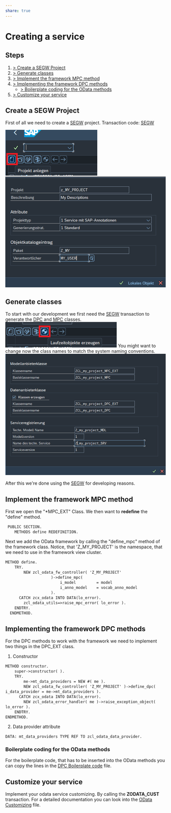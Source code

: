 ```yaml
---
share: true
---
```

# Creating a service

## Steps

1. [ > Create a SEGW Project](.md#create-a-segw-project)
2. [ > Generate classes](.md#generate-classes)
3. [ > Implement the framework MPC method](.md#implement-the-framework-mpc-method)
4. [ > Implementing the framework DPC methods](.md#implementing-the-framework-dpc-methods)
	-  [ > Boilerplate coding for the OData methods](.md#boilerplate-coding-for-the-odata-methods)
5. [ > Customize your service](.md#customize-your-service)


## Create a SEGW Project

First of all we need to create a  [SEGW](Definitions/SEGW.md#) project. 
Transaction code:  [SEGW](Definitions/SEGW.md#)

![segw_create_project.png](attachments/segw_create_project.png#)
![](attachments/segw_name_project.png)

## Generate classes 

To start with our development we first need the [SEGW](Definitions/SEGW.md#) transaction to generate the [DPC](Definitions/DPC.md#) and [MPC](Definitions/MPC.md#) classes. 
![generate_classes](attachments/segw_generate_classes.png)
You might want to change now the class names to match the system naming conventions.
![](attachments/segw_model_service_def.png)

After this we're done using the  [SEGW](Definitions/SEGW.md#) for developing reasons. 

## Implement the framework MPC method

First we open the "*MPC_EXT" Class. We then want to **redefine** the "define" method.
```abap
 PUBLIC SECTION.
    METHODS define REDEFINITION.
```

Next we add the OData framework by calling the "define_mpc" method of the framework class. Notice, that 'Z_MY_PROJECT' is the namespace, that we need to use in the framework view cluster.
```abap
METHOD define.
    TRY.
        NEW zcl_odata_fw_controller( 'Z_MY_PROJECT'
                    )->define_mpc(
                        i_model         = model
                        i_anno_model    = vocab_anno_model
                    ).
      CATCH zcx_odata INTO DATA(lo_error).
        zcl_odata_utils=>raise_mpc_error( lo_error ).
    ENDTRY.
  ENDMETHOD.
```

## Implementing the framework DPC methods

For the DPC methods to work with the framework we need to implement two things in the DPC_EXT class.
1. Constructor
```abap
METHOD constructor.
	super->constructor( ).
	TRY.
		me->mt_data_providers = NEW #( me ).
		NEW zcl_odata_fw_controller( 'Z_MY_PROJECT' )->define_dpc( i_data_provider = me->mt_data_providers ).
	  CATCH zcx_odata INTO DATA(lo_error).
		NEW zcl_odata_error_handler( me )->raise_exception_object( lo_error ).
	ENDTRY.
ENDMETHOD.
```
2. Data provider attribute
```abap
DATA: mt_data_providers TYPE REF TO zcl_odata_data_provider.
```


### Boilerplate coding for the OData methods

For the boilerplate code, that has to be inserted into the OData methods you can copy the lines in the [DPC Boilerplate code](DPC%20Boilerplate%20code.md#) file.

## Customize your service

Implement your odata service customizing. By calling the **ZODATA_CUST** transaction.
For a detailed documentation you can look into the [OData Customizing](OData%20Customizing.md#) file.

